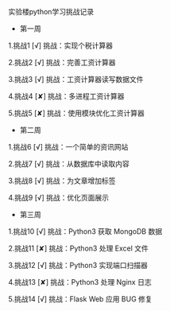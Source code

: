 实验楼python学习挑战记录

 - 第一周

 1.挑战1   [√] 挑战：实现个税计算器

 2.挑战2   [√] 挑战：完善工资计算器

 3.挑战3   [√] 挑战：工资计算器读写数据文件

 4.挑战4   [✘] 挑战：多进程工资计算器

 5.挑战5   [✘] 挑战：使用模块优化工资计算器


 - 第二周

 1.挑战6   [√] 挑战：一个简单的资讯网站

 2.挑战7   [√] 挑战：从数据库中读取内容

 3.挑战8   [√] 挑战：为文章增加标签

 4.挑战9   [√] 挑战：优化页面展示


 - 第三周

 1.挑战10   [√] 挑战：Python3 获取 MongoDB 数据

 2.挑战11   [✘] 挑战：Python3 处理 Excel 文件

 3.挑战12   [√] 挑战：Python3 实现端口扫描器

 4.挑战13   [✘] 挑战：Python3 处理 Nginx 日志

 5.挑战14   [√] 挑战：Flask Web 应用 BUG 修复
